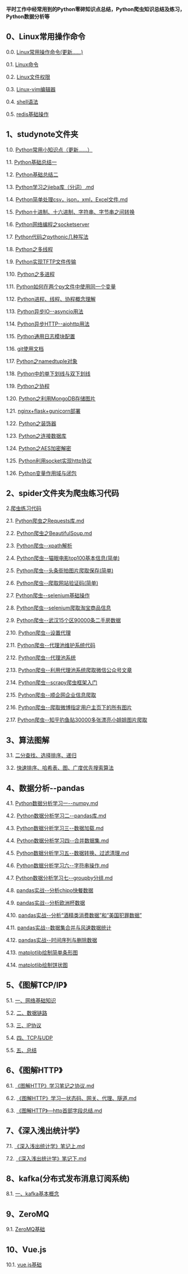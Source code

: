**平时工作中经常用到的Python零碎知识点总结，Python爬虫知识总结及练习，Python数据分析等**
## 0、Linux常用操作命令
0.0. [Linux常用操作命令(更新……)](https://github.com/daacheng/PythonBasic/blob/master/studynotes/Linux%E5%B8%B8%E7%94%A8%E6%93%8D%E4%BD%9C%E5%91%BD%E4%BB%A4.md)

0.1. [Linux命令](https://github.com/daacheng/PythonBasic/blob/master/studynotes/Linux%E5%91%BD%E4%BB%A4.md)

0.2. [Linux文件权限](https://github.com/daacheng/PythonBasic/blob/master/studynotes/Linux%E6%96%87%E4%BB%B6%E6%9D%83%E9%99%90.md)

0.3. [Linux-vim编辑器](https://github.com/daacheng/PythonBasic/blob/master/studynotes/Linux-vim%E7%BC%96%E8%BE%91%E5%99%A8.md)

0.4. [shell语法](https://github.com/daacheng/PythonBasic/blob/master/studynotes/shell%E8%AF%AD%E6%B3%95.md)

0.5. [redis基础操作](https://github.com/daacheng/PythonBasic/blob/master/studynotes/Redis%E5%9F%BA%E7%A1%80%E6%93%8D%E4%BD%9C.md)
## 1、studynote文件夹

1.0. [Python常用小知识点（更新……）](https://github.com/daacheng/PythonBasic/blob/master/studynotes/Python%E5%B8%B8%E7%94%A8%E5%B0%8F%E7%9F%A5%E8%AF%86%E7%82%B9(%E6%9B%B4%E6%96%B0ing%E2%80%A6%E2%80%A6).md)

1.1. [Python基础总结一](https://github.com/daacheng/PythonBasic/blob/master/studynotes/Python%E5%9F%BA%E7%A1%80%E6%80%BB%E7%BB%93%E4%B8%80.md)

1.2. [Python基础总结二](https://github.com/daacheng/PythonBasic/blob/master/studynotes/Python%E5%9F%BA%E7%A1%80%E6%80%BB%E7%BB%93%E4%BA%8C.md)

1.3. [Python学习之jieba库（分词）.md](https://github.com/daacheng/PythonBasic/blob/master/studynotes/Python%E5%AD%A6%E4%B9%A0%E4%B9%8Bjieba%E5%BA%93%EF%BC%88%E5%88%86%E8%AF%8D%EF%BC%89.md)

1.4. [Python简单处理csv，json，xml，Excel文件.md](https://github.com/daacheng/PythonBasic/blob/master/studynotes/Python%E7%AE%80%E5%8D%95%E5%A4%84%E7%90%86csv%EF%BC%8Cjson%EF%BC%8Cxml%EF%BC%8CExcel%E6%96%87%E4%BB%B6.md)

1.5. [Python十进制、十六进制、字符串、字节串之间转换](https://github.com/daacheng/PythonBasic/blob/master/studynotes/Python%E5%8D%81%E8%BF%9B%E5%88%B6%E3%80%81%E5%8D%81%E5%85%AD%E8%BF%9B%E5%88%B6%E3%80%81%E5%AD%97%E8%8A%82%E4%B8%B2%E3%80%81%E5%AD%97%E7%AC%A6%E4%B8%B2%E8%BD%AC%E6%8D%A2.md)

1.6. [Python网络编程之socketserver](https://github.com/daacheng/PythonBasic/blob/master/studynotes/Python%E7%BD%91%E7%BB%9C%E7%BC%96%E7%A8%8B%E4%B9%8Bsocketserver.md)

1.7. [Python代码之pythonic几种写法](https://github.com/daacheng/PythonBasic/blob/master/studynotes/Python%E4%B9%8B%E4%BB%A3%E7%A0%81pythonic%E5%87%A0%E7%A7%8D%E5%86%99%E6%B3%95.md)

1.8. [Python之多线程](https://github.com/daacheng/PythonBasic/blob/master/studynotes/Python%E4%B9%8B%E5%A4%9A%E7%BA%BF%E7%A8%8B.md)

1.9. [Python实现TFTP文件传输](https://github.com/daacheng/PythonBasic/blob/master/studynotes/Python%E5%AE%9E%E7%8E%B0TFTP%E6%96%87%E4%BB%B6%E4%BC%A0%E8%BE%93.md)

1.10. [Python之多进程](https://github.com/daacheng/PythonBasic/blob/master/studynotes/Python%E4%B9%8B%E5%A4%9A%E8%BF%9B%E7%A8%8B.md)

1.11. [Python如何在两个py文件中使用同一个变量](https://github.com/daacheng/PythonBasic/blob/master/studynotes/Python%E5%A6%82%E4%BD%95%E5%9C%A8%E4%B8%A4%E4%B8%AApy%E6%96%87%E4%BB%B6%E4%B8%AD%E5%85%B1%E4%BA%AB%E5%90%8C%E4%B8%80%E4%B8%AA%E5%8F%98%E9%87%8F.md)

1.12. [Python进程、线程、协程概念理解](https://github.com/daacheng/PythonBasic/blob/master/studynotes/Python%E8%BF%9B%E7%A8%8B%E3%80%81%E7%BA%BF%E7%A8%8B%E3%80%81%E5%8D%8F%E7%A8%8B%E6%A6%82%E5%BF%B5.md)

1.13. [Python异步IO--asyncio用法](https://github.com/daacheng/PythonBasic/blob/master/studynotes/Python%E4%B9%8B%E5%BC%82%E6%AD%A5IO--asyncio%E7%94%A8%E6%B3%95.md)

1.14. [Python异步HTTP--aiohttp用法](https://github.com/daacheng/PythonBasic/blob/master/studynotes/Python%E4%B9%8B%E5%BC%82%E6%AD%A5http%E5%BA%93--aiohttp.md)

1.15. [Python通用日志模块配置](https://github.com/daacheng/PythonBasic/blob/master/studynotes/Python%E9%80%9A%E7%94%A8%E6%97%A5%E5%BF%97%E6%A8%A1%E5%9D%97%E9%85%8D%E7%BD%AE.md)

1.16. [git使用文档](https://github.com/daacheng/PythonBasic/blob/master/studynotes/git%E6%96%87%E6%A1%A3.md)

1.17. [Python之namedtuple对象](https://github.com/daacheng/PythonBasic/blob/master/studynotes/Python%E4%B9%8Bnamedtuple%E5%AF%B9%E8%B1%A1.md)

1.18. [Python中的单下划线与双下划线](https://github.com/daacheng/PythonBasic/blob/master/studynotes/Python%E4%B8%AD%E7%9A%84%E5%8D%95%E4%B8%8B%E5%88%92%E7%BA%BF%E4%B8%8E%E5%8F%8C%E4%B8%8B%E5%88%92%E7%BA%BF.md)

1.19. [Python之协程](https://github.com/daacheng/PythonBasic/blob/master/studynotes/Python%E4%B9%8B%E5%8D%8F%E7%A8%8B.md)

1.20. [Python之利用MongoDB存储图片](https://github.com/daacheng/PythonBasic/blob/master/studynotes/Python%E4%B9%8B%E5%88%A9%E7%94%A8MongoDB%E5%AD%98%E5%82%A8%E5%9B%BE%E7%89%87.md)

1.21. [nginx+flask+gunicorn部署](https://github.com/daacheng/PythonBasic/blob/master/studynotes/nginx%2Bflask%2Bgunicorn%E9%83%A8%E7%BD%B2.md)

1.22. [Python之装饰器](https://github.com/daacheng/PythonBasic/blob/master/studynotes/Python%E4%B9%8B%E8%A3%85%E9%A5%B0%E5%99%A8.md)

1.23. [Python之连接数据库](https://github.com/daacheng/PythonBasic/blob/master/studynotes/Python%E8%BF%9E%E6%8E%A5%E6%95%B0%E6%8D%AE%E5%BA%93%E6%93%8D%E4%BD%9C.md)

1.24. [Python之AES加密解密](https://github.com/daacheng/PythonBasic/blob/master/studynotes/Python%E4%B9%8BAES%E5%8A%A0%E5%AF%86%E8%A7%A3%E5%AF%86.md)

1.25. [Python利用socket实现http协议](https://github.com/daacheng/PythonBasic/blob/master/studynotes/Python%E5%88%A9%E7%94%A8socket%E5%AE%9E%E7%8E%B0%E7%AE%80%E5%8D%95http%20server.md)

1.26. [Python变量作用域与闭包](https://github.com/daacheng/PythonBasic/blob/master/studynotes/Python%E5%8F%98%E9%87%8F%E4%BD%9C%E7%94%A8%E5%9F%9F%E4%B8%8E%E9%97%AD%E5%8C%85.md)
## 2、spider文件夹为爬虫练习代码
2.[爬虫练习代码](https://github.com/daacheng/PythonBasic/tree/master/spider)

2.1. [Python爬虫之Requests库.md](https://github.com/daacheng/PythonBasic/blob/master/studynotes/Python%E7%88%AC%E8%99%AB%E4%B9%8BRequests%E5%BA%93.md)

2.2. [Python爬虫之BeautifulSoup.md](https://github.com/daacheng/PythonBasic/blob/master/studynotes/Python%E7%88%AC%E8%99%AB%E4%B9%8BBeautifulSoup.md)

2.3. [Python爬虫--xpath解析](https://github.com/daacheng/PythonBasic/blob/master/studynotes/Python%E7%88%AC%E8%99%AB--xpath%E8%A7%A3%E6%9E%90.md)

2.4. [Python爬虫--猫眼电影top100基本信息(简单)](https://github.com/daacheng/PythonBasic/blob/master/studynotes/Python%E7%88%AC%E8%99%AB--%E7%8C%AB%E7%9C%BC%E7%94%B5%E5%BD%B1top100%E5%9F%BA%E6%9C%AC%E4%BF%A1%E6%81%AF.md)

2.5. [Python爬虫--头条街拍图片爬取保存(简单)](https://github.com/daacheng/PythonBasic/blob/master/studynotes/Python%E7%88%AC%E8%99%AB--%E5%A4%B4%E6%9D%A1%E8%A1%97%E6%8B%8D%E5%9B%BE%E7%89%87%E7%88%AC%E5%8F%96.md)

2.6. [Python爬虫--爬取网站验证码(简单)](https://github.com/daacheng/PythonBasic/blob/master/studynotes/Python%E7%88%AC%E8%99%AB--%E7%88%AC%E5%8F%96%E7%BD%91%E7%AB%99%E9%AA%8C%E8%AF%81%E7%A0%81.md)

2.7. [Python爬虫--selenium基础操作](https://github.com/daacheng/PythonBasic/blob/master/studynotes/Python%E7%88%AC%E8%99%AB--selenium%E5%9F%BA%E7%A1%80%E6%93%8D%E4%BD%9C.md)

2.8. [Python爬虫--selenium爬取淘宝商品信息](https://github.com/daacheng/PythonBasic/blob/master/studynotes/Python%E7%88%AC%E8%99%AB--selenium%E7%88%AC%E5%8F%96%E6%B7%98%E5%AE%9D%E5%95%86%E5%93%81%E4%BF%A1%E6%81%AF.md)

2.9. [Python爬虫--武汉15个区90000条二手房数据](https://github.com/daacheng/PythonBasic/blob/master/studynotes/Python%E7%88%AC%E8%99%AB--%E6%AD%A6%E6%B1%8915%E4%B8%AA%E5%9C%B0%E5%8C%BA9%E4%B8%87%E6%9D%A1%E4%BA%8C%E6%89%8B%E6%88%BF%E6%95%B0%E6%8D%AE.md)

2.10. [Python爬虫--设置代理](https://github.com/daacheng/PythonBasic/blob/master/studynotes/Python%E7%88%AC%E8%99%AB--%E8%AE%BE%E7%BD%AE%E4%BB%A3%E7%90%86.md)

2.11. [Python爬虫--代理池维护系统代码](https://github.com/daacheng/PythonBasic/tree/master/agent_pool)

2.12. [Python爬虫--代理池系统](https://github.com/daacheng/PythonBasic/blob/master/studynotes/Python%E7%88%AC%E8%99%AB--%E4%BB%A3%E7%90%86%E6%B1%A0%E7%BB%B4%E6%8A%A4.md)

2.13. [Python爬虫--利用代理池系统爬取微信公众号文章](https://github.com/daacheng/PythonBasic/blob/master/studynotes/Python%E7%88%AC%E8%99%AB--%E5%88%A9%E7%94%A8%E4%BB%A3%E7%90%86%E6%B1%A0%E7%B3%BB%E7%BB%9F%E7%88%AC%E5%8F%96%E5%BE%AE%E4%BF%A1%E5%85%AC%E4%BC%97%E5%8F%B7%E6%96%87%E7%AB%A0.md)

2.14. [Python爬虫--scrapy爬虫框架入门](https://github.com/daacheng/PythonBasic/blob/master/studynotes/Python%E7%88%AC%E8%99%AB--scrapy%E7%88%AC%E8%99%AB%E6%A1%86%E6%9E%B6%E5%85%A5%E9%97%A8.md)

2.15. [Python爬虫--顺企网企业信息爬取](https://github.com/daacheng/PythonBasic/blob/master/studynotes/Python%E7%88%AC%E8%99%AB--%E9%A1%BA%E4%BC%81%E7%BD%91%E4%BC%81%E4%B8%9A%E4%BF%A1%E6%81%AF%E7%88%AC%E5%8F%96.md)

2.16. [Python爬虫--爬取微博指定用户主页下的所有图片](https://github.com/daacheng/PythonBasic/blob/master/studynotes/Python%E7%88%AC%E8%99%AB--%E7%88%AC%E5%8F%96%E5%BE%AE%E5%8D%9A%E6%8C%87%E5%AE%9A%E7%94%A8%E6%88%B7%E4%B8%BB%E9%A1%B5%E4%B8%8B%E7%9A%84%E6%89%80%E6%9C%89%E5%9B%BE%E7%89%87.md)

2.17. [Python爬虫--知乎钓鱼贴30000多张漂亮小姐姐图片爬取](https://github.com/daacheng/PythonBasic/blob/master/studynotes/Python%E7%88%AC%E8%99%AB--%E7%9F%A5%E4%B9%8E%E9%92%93%E9%B1%BC%E8%B4%B43%E4%B8%87%E5%A4%9A%E5%BC%A0%E6%BC%82%E4%BA%AE%E5%B0%8F%E5%A7%90%E5%A7%90%E7%85%A7%E7%89%87.md)
## 3、算法图解
3.1. [二分查找、选择排序、递归](https://github.com/daacheng/PythonBasic/blob/master/studynotes/%E4%BA%8C%E5%88%86%E6%9F%A5%E6%89%BE%E3%80%81%E9%80%89%E6%8B%A9%E6%8E%92%E5%BA%8F%E3%80%81%E9%80%92%E5%BD%92.md)

3.2. [快速排序、哈希表、图、广度优先搜索算法](https://github.com/daacheng/PythonBasic/blob/master/studynotes/%E5%BF%AB%E9%80%9F%E6%8E%92%E5%BA%8F%E3%80%81%E5%93%88%E5%B8%8C%E8%A1%A8%E3%80%81%E5%9B%BE%E3%80%81%E5%B9%BF%E5%BA%A6%E4%BC%98%E5%85%88%E6%90%9C%E7%B4%A2%E7%AE%97%E6%B3%95.md)

## 4、数据分析--pandas
4.1. [Python数据分析学习一--numpy.md](https://github.com/daacheng/PythonBasic/blob/master/studynotes/Python%E6%95%B0%E6%8D%AE%E5%88%86%E6%9E%90%E5%AD%A6%E4%B9%A0%E4%B8%80--numpy.md)

4.2. [Python数据分析学习二--pandas库.md](https://github.com/daacheng/PythonBasic/blob/master/studynotes/Python%E6%95%B0%E6%8D%AE%E5%88%86%E6%9E%90%E5%AD%A6%E4%B9%A0%E4%BA%8C--pandas%E5%BA%93.md)

4.3. [Python数据分析学习三--数据加载.md](https://github.com/daacheng/PythonBasic/blob/master/studynotes/Python%E6%95%B0%E6%8D%AE%E5%88%86%E6%9E%90%E5%AD%A6%E4%B9%A0%E4%B8%89--%E6%95%B0%E6%8D%AE%E5%8A%A0%E8%BD%BD.md)

4.4. [Python数据分析学习四--合并数据集.md](https://github.com/daacheng/PythonBasic/blob/master/studynotes/Python%E6%95%B0%E6%8D%AE%E5%88%86%E6%9E%90%E5%AD%A6%E4%B9%A0%E5%9B%9B--%E5%90%88%E5%B9%B6%E6%95%B0%E6%8D%AE%E9%9B%86.md)

4.5. [Python数据分析学习五--数据转换、过滤清理.md](https://github.com/daacheng/PythonBasic/blob/master/studynotes/Python%E6%95%B0%E6%8D%AE%E5%88%86%E6%9E%90%E5%AD%A6%E4%B9%A0%E4%BA%94--%E6%95%B0%E6%8D%AE%E8%BD%AC%E6%8D%A2%E3%80%81%E8%BF%87%E6%BB%A4%E6%B8%85%E7%90%86.md)

4.6. [Python数据分析学习六--字符串操作.md](https://github.com/daacheng/PythonBasic/blob/master/studynotes/Python%E6%95%B0%E6%8D%AE%E5%88%86%E6%9E%90%E5%AD%A6%E4%B9%A0%E5%85%AD--%E5%AD%97%E7%AC%A6%E4%B8%B2%E6%93%8D%E4%BD%9C.md)

4.7. [Python数据分析学习七--groupby分组.md](https://github.com/daacheng/PythonBasic/blob/master/studynotes/Python%E6%95%B0%E6%8D%AE%E5%88%86%E6%9E%90%E5%AD%A6%E4%B9%A0%E4%B8%83--groupby%E5%88%86%E7%BB%84.md)

4.8. [pandas实战--分析chipo快餐数据](https://github.com/daacheng/PythonBasic/blob/master/studynotes/pandas%E5%88%86%E6%9E%90Chipotle%E5%BF%AB%E9%A4%90%E6%95%B0%E6%8D%AE.md)

4.9. [pandas实战--分析欧洲杯数据](https://github.com/daacheng/PythonBasic/blob/master/studynotes/pandas%E5%88%86%E6%9E%90%E4%B9%8B%E6%AC%A7%E6%B4%B2%E6%9D%AF%E6%95%B0%E6%8D%AE.md)

4.10. [pandas实战--分析“酒精类消费数据”和“美国犯罪数据”](https://github.com/daacheng/PythonBasic/blob/master/studynotes/pandas%E5%88%86%E6%9E%90%E9%85%92%E7%B1%BB%E6%B6%88%E8%B4%B9%E6%95%B0%E6%8D%AE%E4%B8%8E%E7%BE%8E%E5%9B%BD%E7%8A%AF%E7%BD%AA%E6%95%B0%E6%8D%AE.md)

4.11. [pandas实战--数据集合并与风速数据统计](https://github.com/daacheng/PythonBasic/blob/master/studynotes/pandas--%E6%95%B0%E6%8D%AE%E9%9B%86%E5%90%88%E5%B9%B6%E4%B8%8E%E9%A3%8E%E9%80%9F%E6%95%B0%E6%8D%AE%E7%BB%9F%E8%AE%A1.md)

4.12. [pandas实战--时间序列与删除数据](https://github.com/daacheng/PythonBasic/blob/master/studynotes/pandas--%E6%97%B6%E9%97%B4%E5%BA%8F%E5%88%97%E5%92%8C%E6%95%B0%E6%8D%AE%E5%88%A0%E9%99%A4.md)

4.13. [matplotlib绘制简单条形图](https://github.com/daacheng/PythonBasic/blob/master/studynotes/matplotlib%E7%BB%98%E5%88%B6%E7%AE%80%E5%8D%95%E7%9A%84%E6%9D%A1%E5%BD%A2%E5%9B%BE.md)

4.14. [matplotlib绘制饼状图](https://github.com/daacheng/PythonBasic/blob/master/studynotes/matplotlib%E7%BB%98%E5%88%B6%E9%A5%BC%E7%8A%B6%E5%9B%BE.md)

## 5、《图解TCP/IP》
5.1. [一、网络基础知识](https://github.com/daacheng/PythonBasic/blob/master/studynotes/%E4%B8%80%E3%80%81%E7%BD%91%E7%BB%9C%E5%9F%BA%E7%A1%80%E7%9F%A5%E8%AF%86.md)

5.2. [二、数据链路](https://github.com/daacheng/PythonBasic/blob/master/studynotes/%E4%BA%8C%E3%80%81%E6%95%B0%E6%8D%AE%E9%93%BE%E8%B7%AF.md)

5.3. [三、IP协议](https://github.com/daacheng/PythonBasic/blob/master/studynotes/%E4%B8%89%E3%80%81IP%E5%8D%8F%E8%AE%AE.md)

5.4. [四、TCP与UDP](https://github.com/daacheng/PythonBasic/blob/master/studynotes/%E5%9B%9B%E3%80%81TCP%E4%B8%8EUDP.md)

5.5. [五、总结](https://github.com/daacheng/PythonBasic/blob/master/studynotes/%E3%80%8A%E5%9B%BE%E8%A7%A3HTTP%E3%80%8B%E5%AD%A6%E4%B9%A0%E7%AC%94%E8%AE%B0%E4%B9%8B%E5%8D%8F%E8%AE%AE.md)
## 6、《图解HTTP》
6.1. [《图解HTTP》学习笔记之协议.md](https://github.com/daacheng/PythonBasic/blob/master/studynotes/%E3%80%8A%E5%9B%BE%E8%A7%A3HTTP%E3%80%8B%E5%AD%A6%E4%B9%A0%E7%AC%94%E8%AE%B0%E4%B9%8B%E5%8D%8F%E8%AE%AE.md)

6.2. [《图解HTTP》学习—状态码、网关、代理、隧道.md](https://github.com/daacheng/PythonBasic/blob/master/studynotes/%E3%80%8A%E5%9B%BE%E8%A7%A3HTTP%E3%80%8B%E5%AD%A6%E4%B9%A0%E2%80%94%E7%8A%B6%E6%80%81%E7%A0%81%E3%80%81%E7%BD%91%E5%85%B3%E3%80%81%E4%BB%A3%E7%90%86%E3%80%81%E9%9A%A7%E9%81%93.md)

6.3. [《图解HTTP》—http首部字段总结.md](https://github.com/daacheng/PythonBasic/blob/master/studynotes/%E3%80%8A%E5%9B%BE%E8%A7%A3HTTP%E3%80%8B%E2%80%94http%E9%A6%96%E9%83%A8%E5%AD%97%E6%AE%B5%E6%80%BB%E7%BB%93.md)
## 7、《深入浅出统计学》
7.1. [《深入浅出统计学》笔记上.md](https://github.com/daacheng/PythonBasic/blob/master/studynotes/%E3%80%8A%E6%B7%B1%E5%85%A5%E6%B5%85%E5%87%BA%E7%BB%9F%E8%AE%A1%E5%AD%A6%E3%80%8B%E7%AC%94%E8%AE%B0%E4%B8%8A.md)

7.2. [《深入浅出统计学》笔记下.md](https://github.com/daacheng/PythonBasic/blob/master/studynotes/%E3%80%8A%E6%B7%B1%E5%85%A5%E6%B5%85%E5%87%BA%E7%BB%9F%E8%AE%A1%E5%AD%A6%E3%80%8B%E7%AC%94%E8%AE%B0%E4%B8%8B.md)
## 8、kafka(分布式发布消息订阅系统)
8.1. [一、kafka基本概念](https://github.com/daacheng/PythonBasic/blob/master/studynotes/%E4%B8%80%E3%80%81kafka%E6%98%AF%E4%BB%80%E4%B9%88.md)
## 9、ZeroMQ
9.1. [ZeroMQ基础](https://github.com/daacheng/PythonBasic/blob/master/studynotes/ZeroMQ%E5%9F%BA%E7%A1%80.md)
## 10、Vue.js
10.1. [vue.js基础](https://github.com/daacheng/PythonBasic/blob/master/studynotes/vue.js%E5%9F%BA%E7%A1%80.md)
